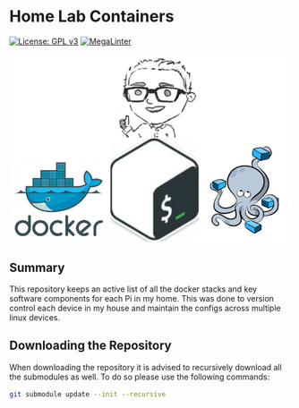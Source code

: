 # Home Lab Containers

[![License: GPL v3](https://img.shields.io/badge/License-GPLv3-blue.svg)](https://www.gnu.org/licenses/gpl-3.0) [![MegaLinter](https://github.com/ScottGibb/Home-Lab-Containers/actions/workflows/Mega%20Linter.yaml/badge.svg)](https://github.com/ScottGibb/Home-Lab-Containers/actions/workflows/Mega%20Linter.yaml)

![Tools and Processes](./docs/Languages%20and%20Tools.png)

## Summary

This repository keeps an active list of all the docker stacks and key software components for each Pi in my home. This was done to version control each device in my house and maintain the configs across multiple linux devices.

## Downloading the Repository

When downloading the repository it is advised to recursively download all the submodules as well. To do so please use the following commands:

```bash
git submodule update --init --recursive
```
